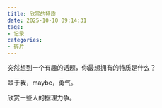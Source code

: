 ```yaml
---
title: 欣赏的特质
date: 2025-10-10 09:14:31
tags: 
- 记录
categories:
- 碎片
---
```


突然想到一个有趣的话题，你最想拥有的特质是什么？

😄于我，maybe，勇气。

欣赏一些人的据理力争。
